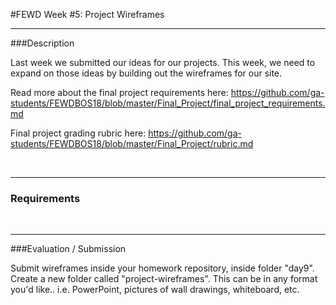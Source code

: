 #FEWD Week #5: Project Wireframes


---


###Description 


Last week we submitted our ideas for our projects. This week, we need to expand on those ideas by building out the wireframes for our site. 

Read more about the final project requirements here: <a href="https://github.com/ga-students/FEWDBOS18/blob/master/Final_Project/final_project_requirements.md">https://github.com/ga-students/FEWDBOS18/blob/master/Final_Project/final_project_requirements.md</a>

Final project grading rubric here: <a href="https://github.com/ga-students/FEWDBOS18/blob/master/Final_Project/rubric.md">https://github.com/ga-students/FEWDBOS18/blob/master/Final_Project/rubric.md</a>


<br>

---


### Requirements




<br>

---

###Evaluation / Submission

Submit wireframes inside your homework repository, inside folder "day9". Create a new folder called "project-wireframes". This can be in any format you'd like.. i.e. PowerPoint, pictures of wall drawings, whiteboard, etc. 